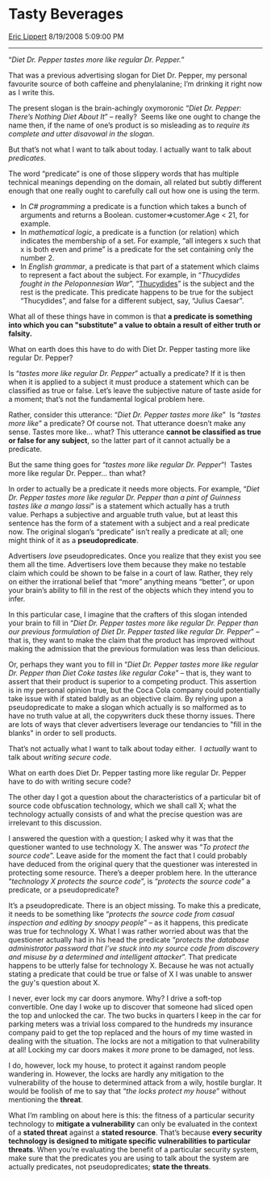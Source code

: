 # Tasty Beverages

[Eric Lippert](https://social.msdn.microsoft.com/profile/Eric%20Lippert) 8/19/2008 5:09:00 PM

-----

“*Diet Dr. Pepper tastes more like regular Dr. Pepper.”*

That was a previous advertising slogan for Diet Dr. Pepper, my personal favourite source of both caffeine and phenylalanine; I’m drinking it right now as I write this.

The present slogan is the brain-achingly oxymoronic “*Diet Dr. Pepper: There’s Nothing Diet About It*” – really?  Seems like one ought to change the name then, if the name of one’s product is so misleading as to *require its complete and utter disavowal in the slogan*.

But that’s not what I want to talk about today. I actually want to talk about *predicates*.

The word “predicate” is one of those slippery words that has multiple technical meanings depending on the domain, all related but subtly different enough that one really ought to carefully call out how one is using the term.

  - In *C\# programming* a predicate is a function which takes a bunch of arguments and returns a Boolean. customer=\>customer.Age \< 21, for example.
  - In *mathematical logic*, a predicate is a function (or relation) which indicates the membership of a set. For example, “all integers x such that x is both even and prime” is a predicate for the set containing only the number 2.
  - In *English* *grammar*, a predicate is that part of a statement which claims to represent a fact about the subject. For example, in “*Thucydides fought in the Peloponnesian War*”, “[Thucydides](http://blogs.msdn.com/ericlippert/archive/2004/08/18/the-attribute-of-manliness.aspx)” is the subject and the rest is the predicate. This predicate happens to be true for the subject “Thucydides”, and false for a different subject, say, “Julius Caesar”.

What all of these things have in common is that **a predicate is something into which you can "substitute" a value to obtain a result of either truth or falsity.**

What on earth does this have to do with Diet Dr. Pepper tasting more like regular Dr. Pepper?

Is “*tastes more like regular Dr. Pepper*” actually a predicate? If it is then when it is applied to a subject it must produce a statement which can be classified as true or false. Let’s leave the subjective nature of taste aside for a moment; that’s not the fundamental logical problem here.

Rather, consider this utterance: “*Diet Dr. Pepper tastes more like*”  Is “*tastes more like*” a predicate? Of course not. That utterance doesn’t make any sense. Tastes more like… what? This utterance **cannot be classified as true or false for any subject**, so the latter part of it cannot actually be a predicate.

But the same thing goes for “*tastes more like regular Dr. Pepper*”\!  Tastes more like regular Dr. Pepper… than what?

In order to actually be a predicate it needs more objects. For example, “*Diet Dr. Pepper tastes more like regular Dr. Pepper than a pint of Guinness tastes like a mango lassi*” is a statement which actually has a truth value. Perhaps a subjective and arguable truth value, but at least this sentence has the form of a statement with a subject and a real predicate now. The original slogan’s “predicate” isn’t really a predicate at all; one might think of it as a **pseudopredicate**.

Advertisers *love* pseudopredicates. Once you realize that they exist you see them all the time. Advertisers love them because they make no testable claim which could be shown to be false in a court of law. Rather, they rely on either the irrational belief that “more” anything means “better”, or upon your brain’s ability to fill in the rest of the objects which they intend you to infer.

In this particular case, I imagine that the crafters of this slogan intended your brain to fill in “*Diet Dr. Pepper tastes more like regular Dr. Pepper than our previous formulation of Diet Dr. Pepper tasted like regular Dr. Pepper*” – that is, they want to make the claim that the product has improved without making the admission that the previous formulation was less than delicious.

Or, perhaps they want you to fill in “*Diet Dr. Pepper tastes more like regular Dr. Pepper than Diet Coke tastes like regular Coke*” – that is, they want to assert that their product is superior to a competing product. This assertion is in my personal opinion true, but the Coca Cola company could potentially take issue with if stated baldly as an objective claim. By relying upon a pseudopredicate to make a slogan which actually is so malformed as to have no truth value at all, the copywriters duck these thorny issues. There are lots of ways that clever advertisers leverage our tendancies to "fill in the blanks" in order to sell products.

That’s not actually what I want to talk about today either.  I *actually* want to talk about *writing secure code*.

What on earth does Diet Dr. Pepper tasting more like regular Dr. Pepper have to do with writing secure code?

The other day I got a question about the characteristics of a particular bit of source code obfuscation technology, which we shall call X; what the technology actually consists of and what the precise question was are irrelevant to this discussion.

I answered the question with a question; I asked why it was that the questioner wanted to use technology X. The answer was “*To protect the source code*”. Leave aside for the moment the fact that I could probably have deduced from the original query that the questioner was interested in protecting some resource. There’s a deeper problem here. In the utterance “*technology X protects the source code*”, is “*protects the source code*” a predicate, or a pseudopredicate?

It’s a pseudopredicate. There is an object missing. To make this a predicate, it needs to be something like “*protects the source code from casual inspection and editing by snoopy people*” – as it happens, this predicate was true for technology X. What I was rather worried about was that the questioner actually had in his head the predicate “*protects the database administrator password that I’ve stuck into my source code from discovery and misuse by a determined and intelligent attacker*”. That predicate happens to be utterly false for technology X. Because he was not actually stating a predicate that could be true or false of X I was unable to answer the guy's question about X.

I never, ever lock my car doors anymore. Why? I drive a soft-top convertible. One day I woke up to discover that someone had sliced open the top and unlocked the car. The two bucks in quarters I keep in the car for parking meters was a trivial loss compared to the hundreds my insurance company paid to get the top replaced and the hours of my time wasted in dealing with the situation. The locks are not a mitigation to that vulnerability at all\! Locking my car doors makes it *more* prone to be damaged, not less.

I do, however, lock my house, to protect it against random people wandering in. However, the locks are hardly any mitigation to the vulnerability of the house to determined attack from a wily, hostile burglar. It would be foolish of me to say that “*the locks protect my house*” without mentioning the **threat**.

What I’m rambling on about here is this: the fitness of a particular security technology to **mitigate a vulnerability** can only be evaluated in the context of a **stated threat** against a **stated resource**. That’s because **every security technology is designed to mitigate specific vulnerabilities to particular threats**. When you’re evaluating the benefit of a particular security system, make sure that the predicates you are using to talk about the system are actually predicates, not pseudopredicates; **state the threats**.

